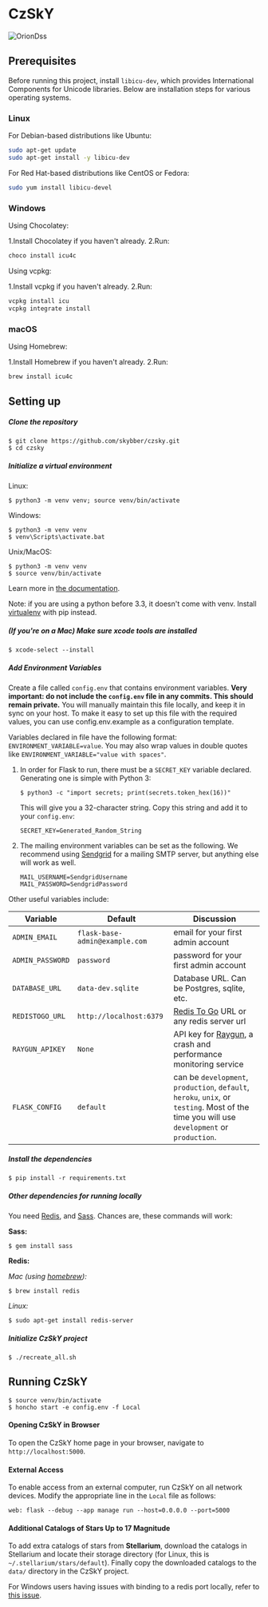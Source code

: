 # CzSkY

![OrionDss](https://user-images.githubusercontent.com/2523097/195431903-615c48f6-4268-4441-bf66-7120a29319fa.png)

## Prerequisites 

Before running this project, install `libicu-dev`, which provides International Components for Unicode libraries. Below are installation steps for various operating systems.

### Linux

For Debian-based distributions like Ubuntu:

```sh
sudo apt-get update
sudo apt-get install -y libicu-dev
```

For Red Hat-based distributions like CentOS or Fedora:

```sh
sudo yum install libicu-devel
```

### Windows

Using Chocolatey:

1.Install Chocolatey if you haven't already.
2.Run:
```sh
choco install icu4c
```

Using vcpkg:

1.Install vcpkg if you haven't already.
2.Run:

```sh
vcpkg install icu
vcpkg integrate install
```

### macOS

Using Homebrew:

1.Install Homebrew if you haven't already.
2.Run:

```sh
brew install icu4c
```

## Setting up

##### Clone the repository

```
$ git clone https://github.com/skybber/czsky.git
$ cd czsky
```

##### Initialize a virtual environment

Linux:
```
$ python3 -m venv venv; source venv/bin/activate
```

Windows:
```
$ python3 -m venv venv
$ venv\Scripts\activate.bat
```

Unix/MacOS:
```
$ python3 -m venv venv
$ source venv/bin/activate
```
Learn more in [the documentation](https://docs.python.org/3/library/venv.html#creating-virtual-environments).

Note: if you are using a python before 3.3, it doesn't come with venv. Install [virtualenv](https://docs.python-guide.org/dev/virtualenvs/#lower-level-virtualenv) with pip instead.

##### (If you're on a Mac) Make sure xcode tools are installed

```
$ xcode-select --install
```

##### Add Environment Variables

Create a file called `config.env` that contains environment variables. **Very important: do not include the `config.env` 
file in any commits. This should remain private.** You will manually maintain this file locally, and keep it in sync on your host.
To make it easy to set up this file with the required values, you can use config.env.example as a configuration template.

Variables declared in file have the following format: `ENVIRONMENT_VARIABLE=value`. You may also wrap values in double quotes like `ENVIRONMENT_VARIABLE="value with spaces"`.

1. In order for Flask to run, there must be a `SECRET_KEY` variable declared. Generating one is simple with Python 3:

   ```
   $ python3 -c "import secrets; print(secrets.token_hex(16))"
   ```

   This will give you a 32-character string. Copy this string and add it to your `config.env`:

   ```
   SECRET_KEY=Generated_Random_String
   ```

2. The mailing environment variables can be set as the following.
   We recommend using [Sendgrid](https://sendgrid.com) for a mailing SMTP server, but anything else will work as well.

   ```
   MAIL_USERNAME=SendgridUsername
   MAIL_PASSWORD=SendgridPassword
   ```

Other useful variables include:

| Variable        | Default   | Discussion  |
| --------------- |-------------| -----|
| `ADMIN_EMAIL`   | `flask-base-admin@example.com` | email for your first admin account |
| `ADMIN_PASSWORD`| `password`                     | password for your first admin account |
| `DATABASE_URL`  | `data-dev.sqlite`              | Database URL. Can be Postgres, sqlite, etc. |
| `REDISTOGO_URL` | `http://localhost:6379`        | [Redis To Go](https://redistogo.com) URL or any redis server url |
| `RAYGUN_APIKEY` | `None`                         | API key for [Raygun](https://raygun.com/raygun-providers/python), a crash and performance monitoring service |
| `FLASK_CONFIG`  | `default`                      | can be `development`, `production`, `default`, `heroku`, `unix`, or `testing`. Most of the time you will use `development` or `production`. |


##### Install the dependencies

```
$ pip install -r requirements.txt
```

##### Other dependencies for running locally

You need [Redis](http://redis.io/), and [Sass](http://sass-lang.com/). Chances are, these commands will work:


**Sass:**

```
$ gem install sass
```

**Redis:**

_Mac (using [homebrew](http://brew.sh/)):_

```
$ brew install redis
```

_Linux:_

```
$ sudo apt-get install redis-server
```


##### Initialize CzSkY project

```
$ ./recreate_all.sh
```

## Running CzSkY

```
$ source venv/bin/activate
$ honcho start -e config.env -f Local
```

#### Opening CzSkY in Browser
To open the CzSkY home page in your browser, navigate to `http://localhost:5000`.

#### External Access
To enable access from an external computer, run CzSkY on all network devices. Modify the appropriate line in the `Local` file as follows:

```
web: flask --debug --app manage run --host=0.0.0.0 --port=5000 
```

#### Additional Catalogs of Stars Up to 17 Magnitude
To add extra catalogs of stars from **Stellarium**, download the catalogs in Stellarium and locate their storage directory (for Linux, this is `~/.stellarium/stars/default`). Finally copy the downloaded catalogs to the `data/` directory in the CzSkY project.

For Windows users having issues with binding to a redis port locally, refer to [this issue](https://github.com/hack4impact/flask-base/issues/132).

